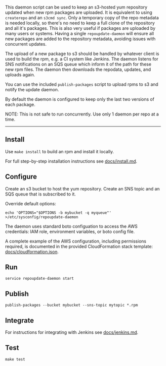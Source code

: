 This daemon script can be used to keep an s3-hosted yum repository updated
when new rpm packages are uploaded.  It is equivalent to using `createrepo`
and an `s3cmd sync`.  Only a temporary copy of the repo metadata is needed
locally, so there's no need to keep a full clone of the repository and all
it's packages.  This is also very useful if packages are uploaded by many
users or systems.  Having a single `repoupdate-daemon` will ensure all new
packages are added to the repository metadata, avoiding issues with
concurrent updates.

The upload of a new package to s3 should be handled by whatever client is
used to build the rpm, e.g. a CI system like Jenkins.  The daemon listens
for SNS notifications on an SQS queue which inform it of the path for these
new rpm files.  The daemon then downloads the repodata, updates, and uploads
again.

You can use the included `publish-packages` script to upload rpms to s3 and
notify the update daemon.

By default the daemon is configured to keep only the last two versions of
each package.

NOTE: This is not safe to run concurrently.  Use only 1 daemon per repo at a time.

---

Install
-------

Use `make install` to build an rpm and install it locally.

For full step-by-step installation instructions see [docs/install.md](docs/install.md).


Configure
---------

Create an s3 bucket to host the yum repository.  Create an SNS topic and an SQS
queue that is subscribed to it.

Override default options:

    echo 'OPTIONS="$OPTIONS -b mybucket -q myqueue"' >/etc/sysconfig/repoupdate-daemon

The daemon uses standard boto configuation to access the AWS credentials: IAM
role, environment variables, or boto config file.

A complete example of the AWS configuration, including permissions required, is
documented in the provided CloudFormation stack template: [docs/cloudformation.json](docs/cloudformation.json).

Run
---

    service repoupdate-daemon start

Publish
-------

    publish-packages --bucket mybucket --sns-topic mytopic *.rpm

Integrate
---------

For instructions for integrating with Jenkins see [docs/jenkins.md](docs/jenkins.md).

Test
----

    make test
